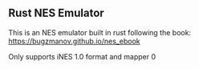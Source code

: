 ## Rust NES Emulator

This is an NES emulator built in rust following the book: https://bugzmanov.github.io/nes_ebook

Only supports iNES 1.0 format and mapper 0